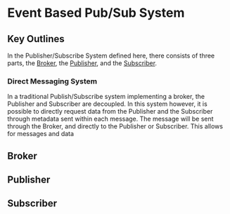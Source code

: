 Event Based Pub/Sub System
=================
## Key Outlines
In the Publisher/Subscribe System defined here, there consists of three parts, the [Broker](#Broker), the [Publisher](#Publisher), and the [Subscriber](#Subscriber). 

### Direct Messaging System
In a traditional Publish/Subscribe system implementing a broker, the Publisher and Subscriber are decoupled. In this system however, it is possible to directly request data from the Publisher and the Subscriber through metadata sent within each message. The message will be sent through the Broker, and directly to the Publisher or Subscriber. This allows for messages and data 

## Broker

## Publisher

## Subscriber